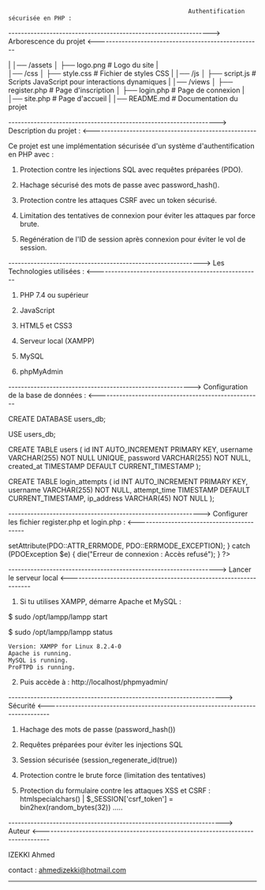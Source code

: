                                                        Authentification sécurisée en PHP :


----------------------------------------------------------------> Arborescence du projet <----------------------------------------------------

|
│── /assets
│   ├── logo.png          # Logo du site
|         
│── /css
│   ├── style.css         # Fichier de styles CSS
|
│── /js
│   ├── script.js         # Scripts JavaScript pour interactions dynamiques
|
│── /views
│   ├── register.php      # Page d'inscription
│   ├── login.php         # Page de connexion
|
│── site.php              # Page d'accueil
|
│── README.md             # Documentation du projet



------------------------------------------------------------------> Description du projet : <----------------------------------------------------


Ce projet est une implémentation sécurisée d'un système d'authentification en PHP avec :

1) Protection contre les injections SQL avec requêtes préparées (PDO).

2) Hachage sécurisé des mots de passe avec password_hash().

3) Protection contre les attaques CSRF avec un token sécurisé.

4) Limitation des tentatives de connexion pour éviter les attaques par force brute.

5) Regénération de l'ID de session après connexion pour éviter le vol de session.


-------------------------------------------------------------> Les Technologies utilisées : <----------------------------------------------------

1) PHP 7.4 ou supérieur

2) JavaScript

3) HTML5 et CSS3

2) Serveur local (XAMPP)

3) MySQL

4) phpMyAdmin


----------------------------------------------------------> Configuration de la base de données : <----------------------------------------------------

CREATE DATABASE users_db;

USE users_db;

CREATE TABLE users (
    id INT AUTO_INCREMENT PRIMARY KEY,
    username VARCHAR(255) NOT NULL UNIQUE,
    password VARCHAR(255) NOT NULL,
    created_at TIMESTAMP DEFAULT CURRENT_TIMESTAMP
);

CREATE TABLE login_attempts (
    id INT AUTO_INCREMENT PRIMARY KEY,
    username VARCHAR(255) NOT NULL,
    attempt_time TIMESTAMP DEFAULT CURRENT_TIMESTAMP,
    ip_address VARCHAR(45) NOT NULL
);

-------------------------------------------------------------> Configurer les fichier register.php et login.php : <------------------------------------------

<?php
$host = "localhost";
$dbname = "users_db";
$username = "root";
$password = "TON_MOT_DE_PASSE"; // Mets ton mot de passe MySQL

try {
    $pdo = new PDO("mysql:host=$host;dbname=$dbname;charset=utf8", $username, $password);
    $pdo->setAttribute(PDO::ATTR_ERRMODE, PDO::ERRMODE_EXCEPTION);
} catch (PDOException $e) {
    die("Erreur de connexion : Accès refusé");
}
?>

------------------------------------------------------------------> Lancer le serveur local <------------------------------------------------------------------

1) Si tu utilises XAMPP, démarre Apache et MySQL :

$ sudo /opt/lampp/lampp start

$ sudo /opt/lampp/lampp status

    Version: XAMPP for Linux 8.2.4-0
    Apache is running.
    MySQL is running.
    ProFTPD is running.

2) Puis accède à : http://localhost/phpmyadmin/


--------------------------------------------------------------------> Sécurité <-------------------------------------------------------------------------------

1) Hachage des mots de passe (password_hash())

2) Requêtes préparées pour éviter les injections SQL

3) Session sécurisée (session_regenerate_id(true))

4) Protection contre le brute force (limitation des tentatives)

5) Protection du formulaire contre les attaques XSS et CSRF : htmlspecialchars() | $_SESSION['csrf_token'] = bin2hex(random_bytes(32)) .....


--------------------------------------------------------------------> Auteur <--------------------------------------------------------------------------------

IZEKKI Ahmed

contact : ahmedizekki@hotmail.com

--------------------------------------------------------------------------------------------------------------------------------------------------------------